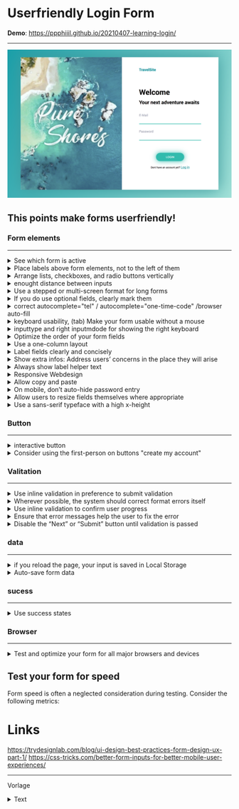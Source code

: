 # Userfriendly Login Form
**Demo**: <https://ppphiiil.github.io/20210407-learning-login/>

---

![form example](readmefiles/form.png)



## This points make forms userfriendly!

### Form elements

---

<details><summary>See which form is active</summary>
<p>

    ``` 
    input:focus{
        background-color: rgb(229, 229, 231);
        outline: none;d
    }
    ```
</p>
</details> 
<details>
<summary>Place labels above form elements, not to the left of them</summary>
<p>

    ``` 
    .login-form > label{
        /* display */
        display:block;
        width:100%;

        /* styling */
        color:rgb(165, 167, 182);
        /* font-family: Roboto,Verdana, Geneva, Tahoma, sans-serif; */
        font-size: 1.3rem;
    }
    ```
</p></details>
<details><summary>Arrange lists, checkboxes, and radio buttons vertically</summary>
<p>

    ``` 

    ```
</p>
</details> 
<details><summary>enought distance between inputs
</summary>
<p>

    ``` 

    ```
</p>
</details><details><summary>Use a stepped or multi-screen format for long forms
</summary>
<p>

    ``` 

    ```
</p>
</details>
<details><summary>If you do use optional fields, clearly mark them
</summary>
<p>

    ``` 

    ```
</p>
</details>
<details><summary>correct autocomplete="tel" / autocomplete="one-time-code" /browser auto-fill
</summary>
<p>

    ``` 

    ```
</p>
</details><details><summary>keyboard usability, (tab) Make your form usable without a mouse
</summary>
<p>

    ``` 

    ```
</p>
</details><details><summary>inputtype and right inputmdode for showing the right keyboard
</summary>
<p>

    ``` 

    ```
</p>
</details> <details><summary>Optimize the order of your form fields
</summary>
<p>

    ``` 

    ```
</p>
</details> <details><summary>Use a one-column layout
</summary>
<p>

    ``` 

    ```
</p>
</details> <details><summary>Label fields clearly and concisely
</summary>
<p>

    ``` 

    ```
</p>
</details><details><summary>Show extra infos: Address users’ concerns in the place they will arise
</summary>
<p>

    ``` 

    ```
</p>
</details><details><summary>Always show label helper text
</summary>
<p>

    ``` 

    ```
</p>
</details><details><summary>Responsive Webdesign
</summary>
<p>

    ``` 

    ```
</p>
</details><details><summary>Allow copy and paste
</summary>
<p>

    ``` 

    ```
</p>
</details><details><summary>On mobile, don’t auto-hide password entry

</summary>
<p>

    ``` 

    ```
</p>
</details><details><summary>Allow users to resize fields themselves where appropriate
</summary>
<p>

    ``` 

    ```
</p>
</details> <details><summary>Use a sans-serif typeface with a high x-height

### Button
---
</summary>
<p>

    ``` 

    ```
</p>
</details><details><summary>interactive button
</summary>
<p>

    ``` 

    ```
</p>
</details><details><summary>Consider using the first-person on buttons "create my account"

### Valitation
---
</summary>
<p>

    ``` 

    ```
</p>
</details><details><summary>Use inline validation in preference to submit validation
</summary>
<p>

    ``` 

    ```
</p>
</details><details><summary>Wherever possible, the system should correct format errors itself
</summary>
<p>

    ``` 

    ```
</p>
</details><details><summary>Use inline validation to confirm user progress
</summary>
<p>

    ``` 

    ```
</p>
</details><details><summary>Ensure that error messages help the user to fix the error
</summary>
<p>

    ``` 

    ```
</p>
</details><details><summary>Disable the “Next” or “Submit” button until validation is passed

### data
---
</summary>
<p>

    ``` 

    ```
</p>
</details><details><summary>if you reload the page, your input is saved in Local Storage
</summary>
<p>

    ``` 

    ```
</p>
</details><details><summary>Auto-save form data

### sucess
---
</summary>
<p>

    ``` 

    ```
</p>
</details><details><summary>Use success states

### Browser
---
</summary>
<p>

    ``` 

    ```
</p>
</details><details><summary>Test and optimize your form for all major browsers and devices



## Test your form for speed
Form speed is often a neglected consideration during testing. Consider the following metrics:




# Links
https://trydesignlab.com/blog/ui-design-best-practices-form-design-ux-part-1/
https://css-tricks.com/better-form-inputs-for-better-mobile-user-experiences/

---

Vorlage
<details><summary>Text</summary>
<p>

    ``` 

    ```
</p>
</details>